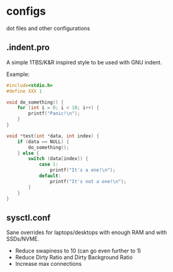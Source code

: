 # configs
dot files and other configurations

## .indent.pro
A simple 1TBS/K&R inspired style to be used with GNU indent.

Example:
```c
#include<stdio.h>
#define XXX 1

void do_something() {
    for (int i = 0; i < 10; i++) {
        printf("Panic!\n");
    }
}

void *test(int *data, int index) {
    if (data == NULL) {
        do_something();
    } else {
        switch (data[index]) {
            case 1:
                printf("It's a one!\n");
            default:
                printf("It's not a one!\n");
        }
    }
}
```

## sysctl.conf
Sane overrides for laptops/desktops with enough RAM and with SSDs/NVME.
- Reduce swapiness to 10 (can go even further to 1)
- Reduce Dirty Ratio and Dirty Background Ratio
- Increase max connections

